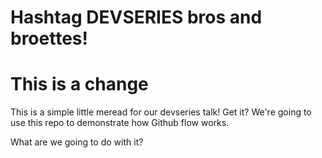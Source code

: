 # Hashtag DEVSERIES bros and broettes!
# This is a change

This is a simple little meread for our devseries talk! Get it?
We're going to use this repo to demonstrate how Github flow works.

What are we going to do with it?
